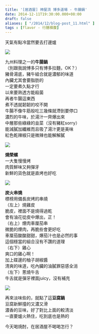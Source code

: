 ```yaml
---
title: '[居酒屋] 神屋流 博多道場 - 牛腸鍋'
date: 2014-12-11T19:30:00.000+08:00
draft: false
aliases: [ "/2014/12/blog-post_11.html" ]
tags : [flavor - 行膳積腹]
---
```


天氣有點冷當然要去打邊爐  

[![](https://farm9.staticflickr.com/8638/15956014561_bba652e7d5_z.jpg)](https://farm9.staticflickr.com/8638/15956014561_bba652e7d5_z.jpg)

九州料理之一的**牛腸鍋**  
（別跟我說博多只有博多拉麵，OK？）  
豬骨湯底，豬牛組合就是濃郁的味道  
內臟尤其會要脂肪的  
一定要煮久點才行  
以來要熟透方能殺菌  
再者牛腸這東西  
煮不透就韌韌的咬不開  
牛腸不像牛筋般吃三幾條就滯到要停口  
濃烈的牛味，於湯汁一齊爆出來  
中層那些綠綠的韭菜（沒有豬紅sorry）  
能減膩加纖維而且吸了湯汁更是美味  
紅色乾辣椒只是微辣也能解解膩  

[![](https://farm8.staticflickr.com/7513/15771982369_ec2e0926bf_z.jpg)](https://farm8.staticflickr.com/7513/15771982369_ec2e0926bf_z.jpg)

**燒榮螺**  
一大隻慢慢烤  
肉質鮮味又夠彈牙  
新鮮的貨色就是直烤也好吃  

[![](https://farm8.staticflickr.com/7578/15957327792_2ae0f8c720_z.jpg)](https://farm8.staticflickr.com/7578/15957327792_2ae0f8c720_z.jpg)

**炭火串燒**  
標榜用備長炭烤的串燒  
（左上）燒雞皮  
脆皮，裡面不是燒得過乾  
會有油花從皮中爆出，正！  
（右上）煙肉車厘茄串  
微脆的煙肉，再脆些會更好吃  
車厘茄酸酸甜甜，爆茄汁也是必然的事  
這個穩當的組合沒有不讚的道理  
（右下）雞心  
爽口的雞心啊！  
加上碟邊的柚子胡椒醬  
清爽的味道，吃內臟的油膩罪惡感全消  
（左下）蔥燒牛舌  
牛舌就是彈牙裡面juicy，沒有補充  

[![](https://farm9.staticflickr.com/8575/15770734210_14761bb3f1_z.jpg)](https://farm9.staticflickr.com/8575/15770734210_14761bb3f1_z.jpg)

再來淡味些的，就點了這**豆腐鍋**  
豆腐新鮮撞的又濃又滑  
濃香的豆味，好了對比上面的較清淡  
一直要爐火熱住，吃到底也是熱的  
  
今天喝焼酎，在居酒屋不喝喝怎行？